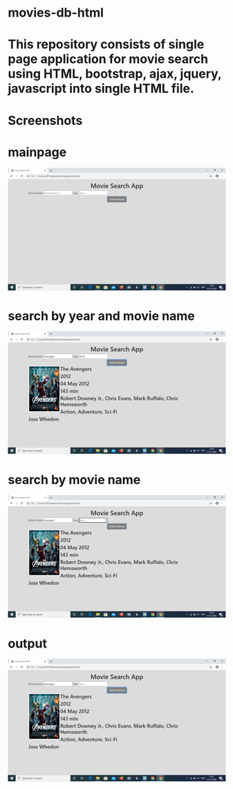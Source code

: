 # movies-db-html
# This repository consists of single page application for movie search using HTML, bootstrap, ajax, jquery, javascript into single HTML file.
# Screenshots
# mainpage
![minpage](https://github.com/g-m-b/movies-db-html/blob/master/Screenshot%20(10).png)
# search by year and movie name
![search1](https://github.com/g-m-b/movies-db-html/blob/master/Screenshot%20(12).png)
# search by movie name
![search2](https://github.com/g-m-b/movies-db-html/blob/master/Screenshot%20(13).png)
# output
![output](https://github.com/g-m-b/movies-db-html/blob/master/Screenshot%20(14).png)
